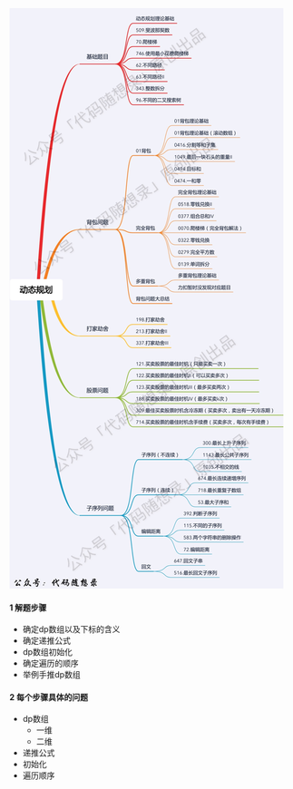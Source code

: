 ![img.png](img.png)
#### 1 解题步骤
+ 确定dp数组以及下标的含义
+ 确定递推公式
+ dp数组初始化
+ 确定遍历的顺序
+ 举例手推dp数组
#### 2 每个步骤具体的问题
+ dp数组
  + 一维
  + 二维
+ 递推公式
+ 初始化
+ 遍历顺序

